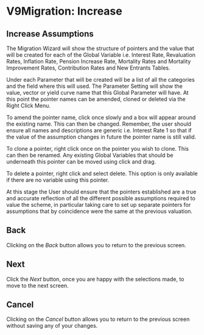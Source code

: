 # V9Migration: Increase



## Increase Assumptions

The Migration Wizard will show the structure of pointers and the value
that will be created for each of the Global Variable i.e. Interest Rate,
Revaluation Rates, Inflation Rate, Pension Increase Rate, Mortality
Rates and Mortality Improvement Rates, Contribution Rates and New
Entrants Tables.

Under each Parameter that will be created will be a list of all the
categories and the field where this will used. The Parameter Setting
will show the value, vector or yield curve name that this Global
Parameter will have. At this point the pointer names can be amended,
cloned or deleted via the Right Click Menu.

To amend the pointer name, click once slowly and a box will appear
around the existing name. This can then be changed. Remember, the user
should ensure all names and descriptions are generic i.e. Interest Rate
1 so that if the value of the assumption changes in future the pointer
name is still valid.

To clone a pointer, right click once on the pointer you wish to clone.
This can then be renamed. Any existing Global Variables that should be
underneath this pointer can be moved using click and drag.

To delete a pointer, right click and select delete. This option is only
available if there are no variable using this pointer.

At this stage the User should ensure that the pointers established are a
true and accurate reflection of all the different possible assumptions
required to value the scheme, in particular taking care to set up
separate pointers for assumptions that by coincidence were the same at
the previous valuation.

## Back

Clicking on the _Back_ button allows you to return to the previous screen.

## Next

Click the _Next_ button, once you are happy with the selections made, to
move to the next screen.

## Cancel

Clicking on the _Cancel_ button allows you to return to the previous
screen without saving any of your changes.